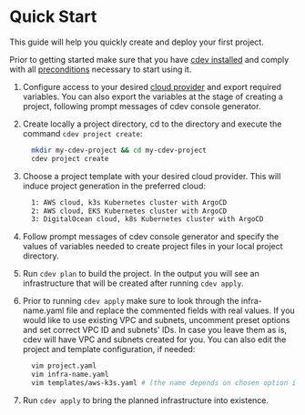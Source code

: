 # Quick Start

This guide will help you quickly create and deploy your first project.

Prior to getting started make sure that you have [cdev installed](https://cluster.dev/installation/) and comply with all [preconditions](https://cluster.dev/prerequisites/) necessary to start using it.

1. Configure access to your desired [cloud provider](https://cluster.dev/aws-cloud-provider/) and export required variables. You can also export the variables at the stage of creating a project, following prompt messages of cdev console generator.

2. Create locally a project directory, cd to the directory and execute the command ```cdev project create```:

    ```bash
      mkdir my-cdev-project && cd my-cdev-project
      cdev project create
    ```

3. Choose a project template with your desired cloud provider. This will induce project generation in the preferred cloud:

    ```bash
      1: AWS cloud, k3s Kubernetes cluster with ArgoCD
      2: AWS cloud, EKS Kubernetes cluster with ArgoCD
      3: DigitalOcean cloud, k8s Kubernetes cluster with ArgoCD
    ```

4. Follow prompt messages of cdev console generator and specify the values of variables needed to create project files in your local project directory.

5. Run ```cdev plan``` to build the project. In the output you will see an infrastructure that will be created after running ```cdev apply```.

6. Prior to running ```cdev apply``` make sure to look through the infra-name.yaml file and replace the commented fields with real values. If you would like to use existing VPC and subnets, uncomment preset options and set correct VPC ID and subnets' IDs. In case you leave them as is, cdev will have VPC and subnets created for you. You can also edit the project and template configuration, if needed:

    ```bash
      vim project.yaml
      vim infra-name.yaml
      vim templates/aws-k3s.yaml # (the name depends on chosen option in step 3)
    ```

7. Run ```cdev apply``` to bring the planned infrastructure into existence.

